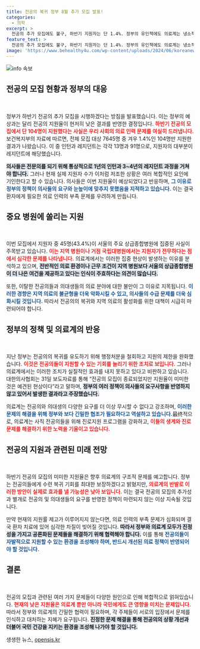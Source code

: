 ```yaml
---
title: 전공의 복귀 정부 8월 추가 모집 발표!
categories:
  - 의학
excerpt: >
  전공의 추가 모집에도 불구, 하반기 지원자는 단 1.4%. 정부의 유인책에도 의료계는 냉소적 반응. 전공의 진로는 갈수록 불투명해지며, 의료계 대책은 절실하다. 클릭해 자세한 소식 확인하세요!
feature_text: >
  전공의 추가 모집에도 불구, 하반기 지원자는 단 1.4%. 정부의 유인책에도 의료계는 냉소적 반응. 전공의 진로는 갈수록 불투명해지며, 의료계 대책은 절실하다. 클릭해 자세한 소식 확인하세요!
image: 'https://www.behealthy4u.com/wp-content/uploads/2024/06/koreanews.jpg'
---
```


<p><img src="https://www.behealthy4u.com/wp-content/uploads/2024/06/koreanews.jpg" alt="info 속보" /></p>

<h2 data-ke-size="size26">전공의 모집 현황과 정부의 대응</h2>

<p data-ke-size="size16">&nbsp;</p>

<p>정부가 하반기 전공의 추가 모집을 시행하겠다는 방침을 발표했습니다. 이는 정부의 예상과는 달리 전공의 지원율이 현저히 낮은 결과를 반영한 결정입니다. <b><span style="color: #ee2323;">하반기 전공의 모집에서 단 104명이 지원했다는 사실은 우리 사회의 의료 인력 문제를 여실히 드러냅니다.</span></b> 보건복지부의 자료에 따르면, 전체 모집 대상 7645명 중 겨우 1.4%인 104명만 지원한 결과가 나왔습니다. 이 중 인턴과 레지던트는 각각 13명과 91명으로, 지원자의 대부분이 레지던트에 해당했습니다. </p>

<p><b><span style="background-color: #21538527;">의사들은 전문의를 되기 위해 통상적으로 1년의 인턴과 3~4년의 레지던트 과정을 거쳐야 합니다.</span></b> 그러나 현재 실제 지원자 수가 이처럼 저조한 상황은 여러 복합적인 요인에 기인한다고 할 수 있습니다. 의사들은 이번 지원율이 예상되었다고 반응하며, <b><span style="color: #1a5490;">그 이유로 정부의 정책이 의사들의 요구와 눈높이에 맞추지 못했음을 지적하고 있습니다.</span></b> 이는 결국 환자에게 필요한 의료 인력의 부족 문제를 우려하게 만듭니다.</p>

<h2 data-ke-size="size26">중요 병원에 쏠리는 지원</h2>

<p data-ke-size="size16">&nbsp;</p>

<p>이번 모집에서 지원자 중 45명(43.4%)이 서울의 주요 상급종합병원에 집중된 사실이 주목받고 있습니다. <b><span style="color: #ee2323;">이는 지역 병원이나 거점 국립대병원에서는 지원자가 전무하다는 점에서 심각한 문제를 나타냅니다.</span></b> 의료계에서는 이러한 집중 현상이 발생하는 이유를 분석하고 있으며, <b><span style="background-color: #21538527;">전반적인 의료 환경이나 근무 조건이 지역 병원보다 서울의 상급종합병원이 더 나은 여건을 제공하고 있다는 인식이 주효하다는 의견이 많습니다.</span></b></p>

<p>또한, 이탈한 전공의들과 의대생들의 의료 분야에 대한 불만이 그 이유로 지목됩니다. <b><span style="color: #1a5490;">이러한 경향은 지역 의료의 불균형을 더욱 악화시킬 수 있고, 의사들의 수급 문제를 더욱 심화시킬 것입니다.</span></b> 따라서 전공의의 복귀와 지역 의료의 활성화를 위한 대책이 시급히 마련되어야 합니다.</p>

<h2 data-ke-size="size26">정부의 정책 및 의료계의 반응</h2>

<p data-ke-size="size16">&nbsp;</p>

<p>지난 정부는 전공의의 복귀를 유도하기 위해 행정처분을 철회하고 지원의 제한을 완화했습니다. <b><span style="color: #ee2323;">이것은 전공의들이 지원할 수 있는 기회를 늘리기 위한 조치로 보입니다.</span></b> 그러나 의료계에서는 이러한 조치가 실질적인 효과를 내지 못하고 있다고 비판하고 있습니다. 대한의사협회는 31일 보도자료를 통해 “전공의 모집이 종료되었지만 지원율이 미미한 것은 예견된 현상이다”라고 말하며, <b><span style="background-color: #21538527;">정부의 여러 정책이 의사들의 요구사항을 반영하지 않고 있어서 발생한 결과라고 주장했습니다.</span></b></p>

<p>의료계는 전공의와 의대생의 다양한 요구를 더 이상 무시할 수 없다고 강조하며, <b><span style="color: #1a5490;">이러한 문제의 해결을 위해 정부와 보다 긴밀한 협조가 필요하다고 역설하고 있습니다.</span></b>最终적으로, 의료계는 사직 전공의들을 위해 진로지원 프로그램을 강화하고, <b><span style="color: #ee2323;">이들의 생계와 진로 문제를 해결하기 위한 노력을 기울이고 있습니다.</span></b></p>

<h2 data-ke-size="size26">전공의 지원과 관련된 미래 전망</h2>

<p data-ke-size="size16">&nbsp;</p>

<p>하반기 전공의 모집의 미미한 지원율은 향후 의료계의 구조적 문제를 예고합니다. 정부는 전공의들에게 수련 복귀 기회를 최대한 보장하겠다고 밝혔지만, <b><span style="color: #ee2323;">의료계의 반발로 이러한 방안이 실제로 효과를 낼 가능성은 낮아 보입니다.</span></b> 이는 결국 전공의 모집의 추가성과 별개로 전공의 및 의대생들의 요구를 반영한 정책이 마련되지 않는 이상 지속될 것입니다. </p>

<p>만약 현재의 지원률 제고가 이루어지지 않는다면, 의료 인력의 부족 문제가 심화되며 결국 환자 치료에 있어 심각한 차질이 빚어질 것입니다. <b><span style="background-color: #21538527;">따라서 정부와 의료계 모두가 진정성을 가지고 공론화된 문제들을 해결하기 위해 협력해야 합니다.</span></b> 이를 통해 <b><span style="color: #1a5490;">전공의들이 자발적으로 지원할 수 있는 환경을 조성해야 하며, 반드시 개선된 의료 정책이 반영되어야 할 것입니다.</span></b></p>

<h2 data-ke-size="size26">결론</h2>

<p data-ke-size="size16">&nbsp;</p>

<p>전공의 모집과 관련된 여러 가지 문제들이 다양한 원인으로 인해 복합적으로 얽혀있습니다. <b><span style="color: #ee2323;">현재의 낮은 지원율은 의료계 뿐만 아니라 국민에게도 큰 영향을 미치는 문제입니다.</span></b> 따라서 정부와 의료계의 긴밀한 협력이 필요하며, 각 주체들이 서로의 입장에서 문제를 인식하고 대처하는 지혜가 요구됩니다. <b><span style="background-color: #21538527;">진정한 문제 해결을 통해 전공의의 상황 개선과 더불어 국민 건강을 지키는 환경을 조성해 나가야 할 것입니다.</span></b></p>
생생한 뉴스, <a href="https://opensis.kr" rel="dofollow">opensis.kr</a>


